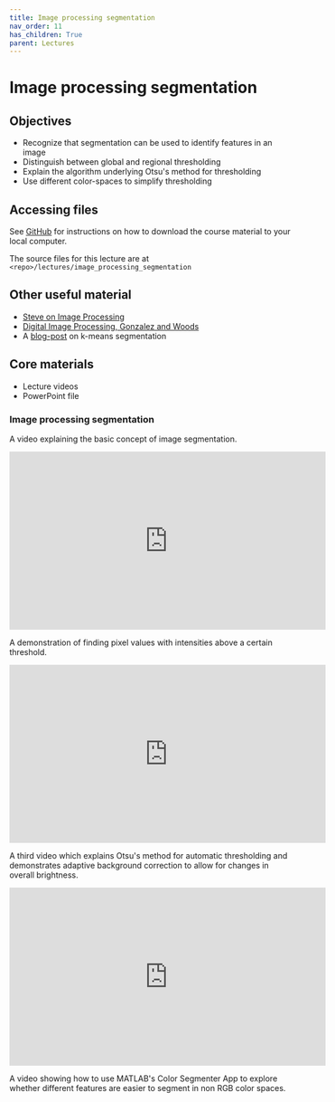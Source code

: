```yaml
---
title: Image processing segmentation
nav_order: 11
has_children: True
parent: Lectures
---
```


# Image processing segmentation

## Objectives

+ Recognize that segmentation can be used to identify features in an image
+ Distinguish between global and regional thresholding
+ Explain the algorithm underlying Otsu's method for thresholding
+ Use different color-spaces to simplify thresholding

## Accessing files

See [GitHub](../../GitHub/GitHub.html) for instructions on how to download the course material to your local computer.

The source files for this lecture are at `<repo>/lectures/image_processing_segmentation`

## Other useful material

+ [Steve on Image Processing](https://blogs.mathworks.com/steve/)
+ [Digital Image Processing, Gonzalez and Woods](https://www.google.com/books/edition/_/738oAQAAMAAJ?hl=en&gbpv=1)
+ A [blog-post](http://datadriving.blogspot.com/2016/04/image-segmentation-part-1.html) on k-means segmentation

## Core materials

+ Lecture videos
+ PowerPoint file

### Image processing segmentation

A video explaining the basic concept of image segmentation.

<iframe width="560" height="315" src="https://uky.yuja.com/V/Video?v=2912010&node=10125788&a=510631625&preload=false" frameborder="0" webkitallowfullscreen mozallowfullscreen allowfullscreen></iframe>

A demonstration of finding pixel values with intensities above a certain threshold.

<iframe width="560" height="315" src="https://uky.yuja.com/V/Video?v=2912012&node=10125790&a=526362063&preload=false" frameborder="0" webkitallowfullscreen mozallowfullscreen allowfullscreen></iframe>

A third video which explains Otsu's method for automatic thresholding and demonstrates adaptive background correction to allow for changes in overall brightness.

<iframe width="560" height="315" src="https://uky.yuja.com/V/Video?v=2912046&node=10125842&a=1585801766&preload=false" frameborder="0" webkitallowfullscreen mozallowfullscreen allowfullscreen></iframe>

A video showing how to use MATLAB's Color Segmenter App to explore whether different features are easier to segment in non RGB color spaces.